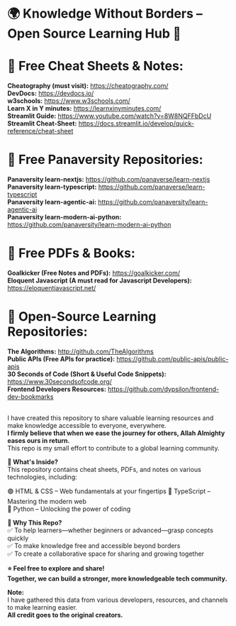 # 🌍 Knowledge Without Borders – Open Source Learning Hub 🚀
# 📌 Free Cheat Sheets & Notes:
**Cheatography (must visit):** https://cheatography.com/<br>
**DevDocs:** https://devdocs.io/<br>
**w3schools:** https://www.w3schools.com/<br>
**Learn X in Y minutes:** https://learnxinyminutes.com/<br>
**Streamlit Guide:** https://www.youtube.com/watch?v=8W8NQFFbDcU<br>
**Streamlit Cheat-Sheet:** https://docs.streamlit.io/develop/quick-reference/cheat-sheet<br>
# 📌 Free Panaversity Repositories:
**Panaversity learn-nextjs:** https://github.com/panaverse/learn-nextjs<br>
**Panaversity learn-typescript:** https://github.com/panaverse/learn-typescript<br>
**Panaversity learn-agentic-ai:** https://github.com/panaversity/learn-agentic-ai<br>
**Panaversity learn-modern-ai-python:** https://github.com/panaversity/learn-modern-ai-python<br>
# 📌 Free PDFs & Books:
**Goalkicker (Free Notes and PDFs):** https://goalkicker.com/<br>
**Eloquent Javascript (A must read for Javascript Developers):** https://eloquentjavascript.net/<br>
# 📌 Open-Source Learning Repositories:
**The Algorithms:** http://github.com/TheAlgorithms<br>
**Public APIs (Free APIs for practice):** https://github.com/public-apis/public-apis<br>
**30 Seconds of Code (Short & Useful Code Snippets):** https://www.30secondsofcode.org/<br>
**Frontend Developers Resources:** https://github.com/dypsilon/frontend-dev-bookmarks<br>

<br>I have created this repository to share valuable learning resources and make knowledge accessible to everyone, everywhere.<br>**I firmly believe that when we ease the journey for others, Allah Almighty eases ours in return.**<br> This repo is my small effort to contribute to a global learning community.

**📌 What's Inside?** <br>This repository contains cheat sheets, PDFs, and notes on various technologies, including:

🟢 HTML & CSS – Web fundamentals at your fingertips
🔵 TypeScript – Mastering the modern web  
🐍 Python – Unlocking the power of coding<br>

**🎯 Why This Repo?**<br>
✅ To help learners—whether beginners or advanced—grasp concepts quickly  
✅ To make knowledge free and accessible beyond borders  
✅ To create a collaborative space for sharing and growing together  <br>

**⭐ Feel free to explore and share!**<br>
**Together, we can build a stronger, more knowledgeable tech community.**

**Note:** <br>
I have gathered this data from various developers, resources, and channels to make learning easier.<br> **All credit goes to the original creators.**
